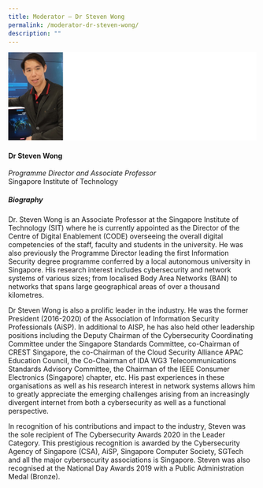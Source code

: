 ```yaml
---
title: Moderator – Dr Steven Wong
permalink: /moderator-dr-steven-wong/
description: ""
---
```

![](/images/Speakers/Steven%20Wong.jpg)

#### **Dr Steven Wong**

*Programme Director and Associate Professor*  
Singapore Institute of Technology

##### **Biography**
Dr. Steven Wong is an Associate Professor at the Singapore Institute of Technology (SIT) where he is currently appointed as the Director of the Centre of Digital Enablement (CODE) overseeing the overall digital competencies of the staff, faculty and students in the university. He was also previously the Programme Director leading the first Information Security degree programme conferred by a local autonomous university in Singapore. His research interest includes cybersecurity and network systems of various sizes; from localised Body Area Networks (BAN) to networks that spans large geographical areas of over a thousand kilometres.

Dr Steven Wong is also a prolific leader in the industry. He was the former President (2016-2020) of the Association of Information Security Professionals (AiSP). In additional to AISP, he has also held other leadership positions including the Deputy Chairman of the Cybersecurity Coordinating Committee under the Singapore Standards Committee, co-Chairman of CREST Singapore, the co-Chairman of the Cloud Security Alliance APAC Education Council, the Co-Chairman of IDA WG3 Telecommunications Standards Advisory Committee, the Chairman of the IEEE Consumer Electronics (Singapore) chapter, etc. His past experiences in these organisations as well as his research interest in network systems allows him to greatly appreciate the emerging challenges arising from an increasingly divergent internet from both a cybersecurity as well as a functional perspective. 

In recognition of his contributions and impact to the industry, Steven was the sole recipient of The Cybersecurity Awards 2020 in the Leader Category. This prestigious recognition is awarded by the Cybersecurity Agency of Singapore (CSA), AiSP, Singapore Computer Society, SGTech and all the major cybersecurity associations is Singapore. Steven was also recognised at the National Day Awards 2019 with a Public Administration Medal (Bronze).